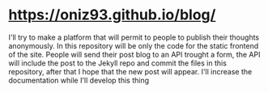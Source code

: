 # https://oniz93.github.io/blog/

I'll try to make a platform that will permit to people to publish their thoughts anonymously.
In this repository will be only the code for the static frontend of the site.
People will send their post blog to an API trought a form, the API will include the post to the Jekyll repo and commit the files in this repository, after that I hope that the new post will appear.
I'll increase the documentation while I'll develop this thing
